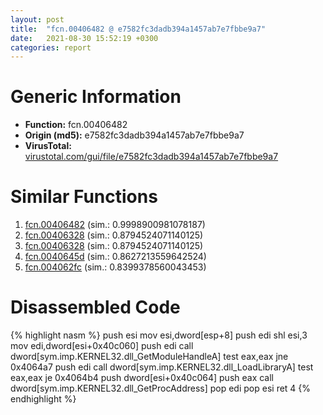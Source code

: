 ```yaml
---
layout: post
title:  "fcn.00406482 @ e7582fc3dadb394a1457ab7e7fbbe9a7"
date:   2021-08-30 15:52:19 +0300
categories: report
---
```


# Generic Information
- **Function:** fcn.00406482
- **Origin (md5):** e7582fc3dadb394a1457ab7e7fbbe9a7
- **VirusTotal:** [virustotal.com/gui/file/e7582fc3dadb394a1457ab7e7fbbe9a7][virustotal_ref]



# Similar Functions

1. [fcn.00406482][similar_1_ref] (sim.: 0.9998900981078187)
2. [fcn.00406328][similar_2_ref] (sim.: 0.8794524071140125)
3. [fcn.00406328][similar_3_ref] (sim.: 0.8794524071140125)
4. [fcn.0040645d][similar_4_ref] (sim.: 0.8627213559642524)
5. [fcn.004062fc][similar_5_ref] (sim.: 0.8399378560043453)


# Disassembled Code

{% highlight nasm %}
push esi
mov esi,dword[esp+8]
push edi
shl esi,3
mov edi,dword[esi+0x40c060]
push edi
call dword[sym.imp.KERNEL32.dll_GetModuleHandleA]
test eax,eax
jne 0x4064a7
push edi
call dword[sym.imp.KERNEL32.dll_LoadLibraryA]
test eax,eax
je 0x4064b4
push dword[esi+0x40c064]
push eax
call dword[sym.imp.KERNEL32.dll_GetProcAddress]
pop edi
pop esi
ret 4
{% endhighlight %}


[similar_1_ref]: /report/fcn.00406482@6c8b5339bada4cbd03f0f446da640707
[similar_2_ref]: /report/fcn.00406328@999ae3491971c32d67bd4c32561ea381
[similar_3_ref]: /report/fcn.00406328@5bfd33ece1aeef8bda2c7fc886262ed9
[similar_4_ref]: /report/fcn.0040645d@13efdafd5b4f5d3a5dcb240b696c267c
[similar_5_ref]: /report/fcn.004062fc@fc08a944a357dc216338592f13f65b60
[virustotal_ref]: https://www.virustotal.com/gui/file/e7582fc3dadb394a1457ab7e7fbbe9a7